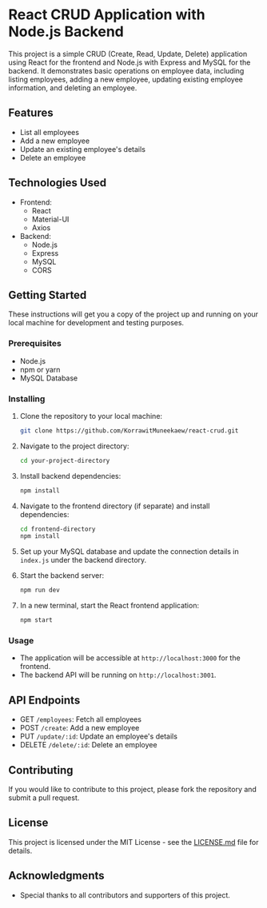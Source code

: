 
# React CRUD Application with Node.js Backend

This project is a simple CRUD (Create, Read, Update, Delete) application using React for the frontend and Node.js with Express and MySQL for the backend. It demonstrates basic operations on employee data, including listing employees, adding a new employee, updating existing employee information, and deleting an employee.

## Features

- List all employees
- Add a new employee
- Update an existing employee's details
- Delete an employee

## Technologies Used

- Frontend:
  - React
  - Material-UI
  - Axios
- Backend:
  - Node.js
  - Express
  - MySQL
  - CORS

## Getting Started

These instructions will get you a copy of the project up and running on your local machine for development and testing purposes.

### Prerequisites

- Node.js
- npm or yarn
- MySQL Database

### Installing

1. Clone the repository to your local machine:
   ```bash
   git clone https://github.com/KorrawitMuneekaew/react-crud.git
   ```
2. Navigate to the project directory:
   ```bash
   cd your-project-directory
   ```
3. Install backend dependencies:
   ```bash
   npm install
   ```
4. Navigate to the frontend directory (if separate) and install dependencies:
   ```bash
   cd frontend-directory
   npm install
   ```
5. Set up your MySQL database and update the connection details in `index.js` under the backend directory.

6. Start the backend server:
   ```bash
   npm run dev
   ```
7. In a new terminal, start the React frontend application:
   ```bash
   npm start
   ```

### Usage

- The application will be accessible at `http://localhost:3000` for the frontend.
- The backend API will be running on `http://localhost:3001`.

## API Endpoints

- GET `/employees`: Fetch all employees
- POST `/create`: Add a new employee
- PUT `/update/:id`: Update an employee's details
- DELETE `/delete/:id`: Delete an employee

## Contributing

If you would like to contribute to this project, please fork the repository and submit a pull request.

## License

This project is licensed under the MIT License - see the [LICENSE.md](LICENSE.md) file for details.

## Acknowledgments

- Special thanks to all contributors and supporters of this project.
